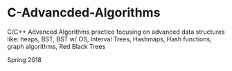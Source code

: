 # C-Advancded-Algorithms
C/C++ Advanced Algorithms practice
  focusing on advanced data structures like: heaps, BST, BST w/ OS, Interval Trees, Hashmaps, Hash functions, graph algorithms, Red Black Trees
  
 Spring 2018
